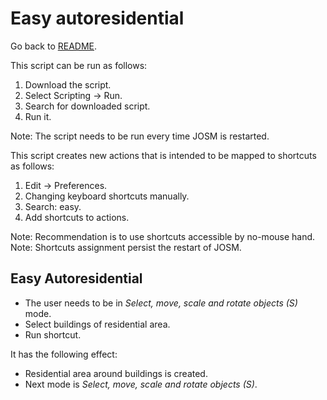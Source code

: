 # Easy autoresidential
Go back to [README](../../README.md).

This script can be run as follows:

1. Download the script.
2. Select Scripting -> Run.
3. Search for downloaded script.
4. Run it.

Note: The script needs to be run every time JOSM is restarted.

This script creates new actions that is intended to be mapped to shortcuts as
follows:

1. Edit -> Preferences.
2. Changing keyboard shortcuts manually.
3. Search: easy.
4. Add shortcuts to actions.

Note: Recommendation is to use shortcuts accessible by no-mouse hand.
Note: Shortcuts assignment persist the restart of JOSM.

## Easy Autoresidential
* The user needs to be in *Select, move, scale and rotate objects (S)* mode.
* Select buildings of residential area.
* Run shortcut.

It has the following effect:
* Residential area around buildings is created.
* Next mode is *Select, move, scale and rotate objects (S)*.
